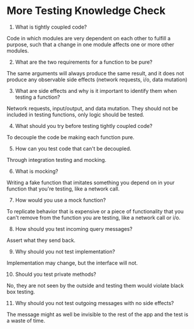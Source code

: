 # More Testing Knowledge Check

1. What is tightly coupled code?

Code in which modules are very dependent on each other to fulfill a purpose, such
that a change in one module affects one or more other modules.

2. What are the two requirements for a function to be pure?

The same arguments will always produce the same result, and it does not produce any
observable side effects (network requests, i/o, data mutation)

3. What are side effects and why is it important to identify them when testing
   a function?

Network requests, input/output, and data mutation. They should not be included in
testing functions, only logic should be tested.

4. What should you try before testing tightly coupled code?

To decouple the code be making each function pure.

5. How can you test code that can't be decoupled.

Through integration testing and mocking.

6. What is mocking?

Writing a fake function that imitates something you depend on in your function that
you're testing, like a network call.

7. How would you use a mock function?

To replicate behavior that is expensive or a piece of functionality that you can't
remove from the function you are testing, like a network call or i/o.

8. How should you test incoming query messages?

Assert what they send back.

9. Why should you not test implementation?

Implementation may change, but the interface will not.

10. Should you test private methods?

No, they are not seen by the outside and testing them would violate black
box testing.

11. Why should you not test outgoing messages with no side effects?

The message might as well be invisible to the rest of the app and the test is
a waste of time.
